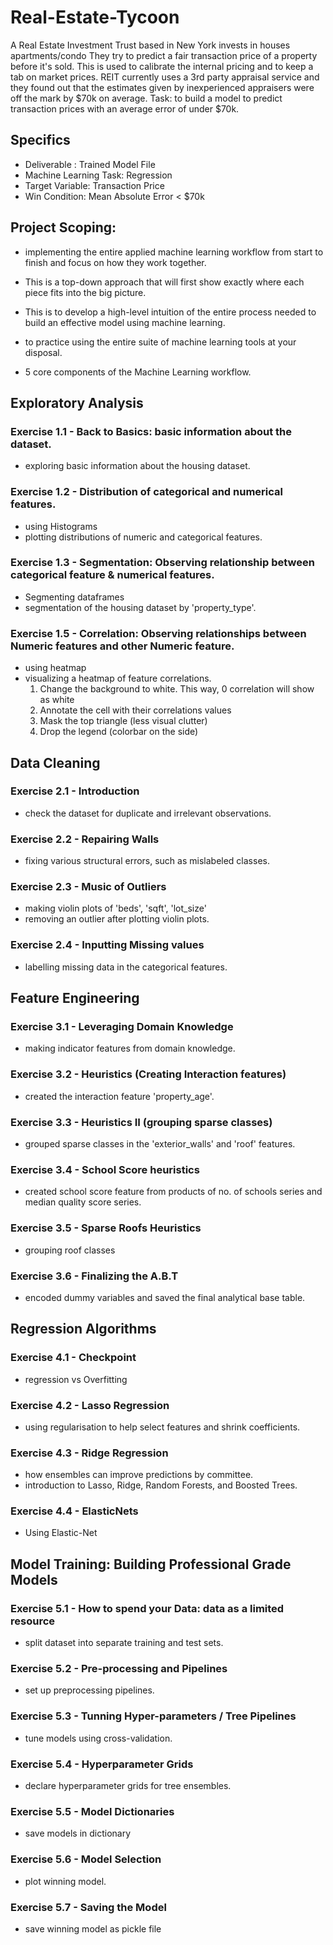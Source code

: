# Real-Estate-Tycoon

A Real Estate Investment Trust based in New York invests in houses apartments/condo
They try to predict a fair transaction price of a property before it's sold. 
This is used to calibrate the internal pricing and to keep a tab on market prices.
REIT currently uses a 3rd party appraisal service and they found out that the estimates
given by inexperienced appraisers were off the mark by $70k on average. 
Task: to build a model to predict transaction prices with an average error of under $70k.

## Specifics
- Deliverable : Trained Model File
- Machine Learning Task: Regression
- Target Variable: Transaction Price
- Win Condition: Mean Absolute Error < $70k

## Project Scoping:
- implementing the entire applied machine learning workflow from start to finish 
  and focus on how they work together.

- This is a top-down approach that will first show  exactly where each piece fits
  into the big picture.

- This is to develop a high-level intuition of the entire process needed to build 
  an effective model using machine learning. 

- to practice using the entire suite of machine learning tools at your disposal.

- 5 core components of the Machine Learning workflow. 


## Exploratory Analysis
### Exercise 1.1 - Back to Basics: basic information about the dataset. 
- exploring basic information about the housing dataset.
### Exercise 1.2 - Distribution of categorical and numerical features.
- using Histograms
- plotting distributions of numeric and categorical features.

### Exercise 1.3 - Segmentation: Observing relationship between categorical feature & numerical features.
- Segmenting dataframes
- segmentation of the housing dataset by 'property_type'.
### Exercise 1.5 - Correlation: Observing relationships between Numeric features and other Numeric feature. 
- using heatmap
- visualizing a heatmap of feature correlations.
  1. Change the background to white. This way, 0 correlation will show as white
  2. Annotate the cell with their correlations values
  3. Mask the top triangle (less visual clutter)
  4. Drop the legend (colorbar on the side)


## Data Cleaning
### Exercise 2.1 - Introduction
- check the dataset for duplicate and irrelevant observations.
### Exercise 2.2 - Repairing Walls
- fixing various structural errors, such as mislabeled classes.
### Exercise 2.3 - Music of Outliers
- making violin plots of 'beds', 'sqft', 'lot_size'
- removing an outlier after plotting violin plots.
### Exercise 2.4 - Inputting Missing values
- labelling missing data in the categorical features.

## Feature Engineering
### Exercise 3.1 - Leveraging Domain Knowledge
- making indicator features from domain knowledge.
### Exercise 3.2 - Heuristics (Creating Interaction features)
- created the interaction feature 'property_age'.
### Exercise 3.3 - Heuristics II (grouping sparse classes)
- grouped sparse classes in the 'exterior_walls' and 'roof' features.
### Exercise 3.4 - School Score heuristics
- created school score feature from products of no. of schools series and median quality score series. 
### Exercise 3.5 - Sparse Roofs Heuristics
- grouping roof classes
### Exercise 3.6 - Finalizing the A.B.T
- encoded dummy variables and saved the final analytical base table.
## Regression Algorithms

### Exercise 4.1 - Checkpoint
- regression vs Overfitting
### Exercise 4.2 - Lasso Regression
- using regularisation to help select features and shrink coefficients.

### Exercise 4.3 - Ridge Regression
- how ensembles can improve predictions by committee.
- introduction to Lasso, Ridge, Random Forests, and Boosted Trees.

### Exercise 4.4 - ElasticNets
- Using Elastic-Net
## Model Training: Building Professional Grade Models

### Exercise 5.1 - How to spend your Data: data as a limited resource
- split dataset into separate training and test sets.
### Exercise 5.2 - Pre-processing and Pipelines
- set up preprocessing pipelines.
### Exercise 5.3 - Tunning Hyper-parameters / Tree Pipelines
- tune models using cross-validation.
### Exercise 5.4 - Hyperparameter Grids
- declare hyperparameter grids for tree ensembles.

### Exercise 5.5 - Model Dictionaries
- save models in dictionary
### Exercise 5.6 - Model Selection
- plot winning model.

### Exercise 5.7 - Saving the Model
- save winning model as pickle file